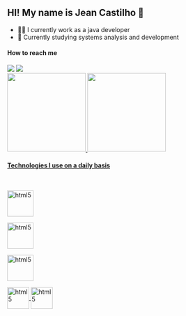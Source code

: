 
## HI! My name is Jean Castilho 🤙

- 👨‍💻 I currently work as a java developer
- 📜 Currently studying systems analysis and development


#### How to reach me
<div>
<a href = "mailto:jeandersoncastilho@gmail.com"><img src="https://img.shields.io/badge/Gmail-D14836?style=for-the-badge&logo=gmail&logoColor=white" target="_blank"></a>
<a href="https://www.linkedin.com/in/jeanderson-c-a8b80b107" target="_blank"><img src="https://img.shields.io/badge/-LinkedIn-%230077B5?style=for-the-badge&logo=linkedin&logoColor=white" target="_blank"></a>
</div>

<div>
<a href="https://github.com/jeancastilho">
<img height="180em" src="https://github-readme-stats.vercel.app/api?username=jeancastilho&show_icons=true&theme=dracula&include_all_commits=true&count_private=true"/>
<img height="180em" src="https://github-readme-stats.vercel.app/api/top-langs/?username=jeancastilho&layout=compact&langs_count=7&theme=dracula"/>
</div>

#### Technologies I use on a daily basis
<div style="display: inline_block"><br/>

<img align="center" alt="html5" height="60px"
 src="https://cdn.jsdelivr.net/gh/devicons/devicon@latest/icons/java/java-original-wordmark.svg" />

<img align="center" alt="html5" height="60px" src="https://cdn.jsdelivr.net/gh/devicons/devicon@latest/icons/mysql/mysql-original-wordmark.svg" />

<img align="center" alt="html5" height="60px" 
src="https://cdn.jsdelivr.net/gh/devicons/devicon@latest/icons/spring/spring-original-wordmark.svg" />
                
<img align="center" alt="html5" height="50px" src="https://cdn.jsdelivr.net/gh/devicons/devicon@latest/icons/angularjs/angularjs-original.svg" />
          
<img align="center" alt="html5" height="50px" src="https://cdn.jsdelivr.net/gh/devicons/devicon@latest/icons/jenkins/jenkins-original.svg" />
       
</div>
